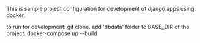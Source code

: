 This is sample project configuration for development of django apps
using docker.

to run for development:
 git clone.
 add 'dbdata' folder to BASE_DIR of the project.
 docker-compose up --build